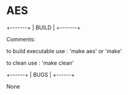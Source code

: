 # AES

+-------+
| BUILD |
+-------+

Comments:

to build executable use : 'make aes' or 'make'

to clean use            : 'make clean'

+------+
| BUGS |
+------+

None
